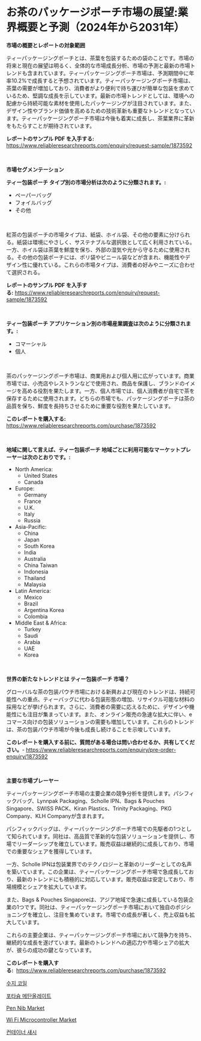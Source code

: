 <p><h1>お茶のパッケージポーチ市場の展望:業界概要と予測（2024年から2031年）</h1></p><p><strong>市場の概要とレポートの対象範囲</strong></p>
<p><p>ティーパッケージングポーチとは、茶葉を包装するための袋のことです。市場の将来と現在の展望は明るく、全体的な市場成長分析、市場の予測と最新の市場トレンドも含まれています。ティーパッケージングポーチ市場は、予測期間中に年率10.2%で成長すると予想されています。ティーパッケージングポーチ市場は、茶葉の需要が増加しており、消費者がより便利で持ち運びが簡単な包装を求めているため、堅調な成長を示しています。最新の市場トレンドとしては、環境への配慮から持続可能な素材を使用したパッケージングが注目されています。また、デザイン性やブランド価値を高めるための技術革新も重要なトレンドとなっています。ティーパッケージングポーチ市場は今後も着実に成長し、茶葉業界に革新をもたらすことが期待されています。</p></p>
<p><strong>レポートのサンプル PDF を入手する:</strong> <a href="https://www.reliableresearchreports.com/enquiry/request-sample/1873592">https://www.reliableresearchreports.com/enquiry/request-sample/1873592</a></p>
<p>&nbsp;</p>
<p><strong>市場セグメンテーション</strong></p>
<p><strong>ティー包装ポーチ タイプ別の市場分析は次のように分類されます。:</strong></p>
<p><ul><li>ペーパーバッグ</li><li>フォイルバッグ</li><li>その他</li></ul></p>
<p>&nbsp;</p>
<p><p>紅茶の包装ポーチの市場タイプは、紙袋、ホイル袋、その他の要素に分けられる。紙袋は環境にやさしく、サステナブルな選択肢として広く利用されている。一方、ホイル袋は茶葉を鮮度を保ち、外部の湿気や光から守るために使用される。その他の包装ポーチには、ポリ袋やビニール袋などが含まれ、機能性やデザイン性に優れている。これらの市場タイプは、消費者の好みやニーズに合わせて選択される。</p></p>
<p><strong>レポートのサンプル PDF を入手する:</strong>&nbsp;<a href="https://www.reliableresearchreports.com/enquiry/request-sample/1873592">https://www.reliableresearchreports.com/enquiry/request-sample/1873592</a></p>
<p>&nbsp;</p>
<p><strong> ティー包装ポーチ アプリケーション別の市場産業調査は次のように分類されます。:</strong></p>
<p><ul><li>コマーシャル</li><li>個人</li></ul></p>
<p>&nbsp;</p>
<p><p>茶のパッケージングポーチ市場は、商業用および個人用に広がっています。商業市場では、小売店やレストランなどで使用され、商品を保護し、ブランドのイメージを高める役割を果たします。一方、個人市場では、個人消費者が自宅で茶を保存するために使用されます。どちらの市場でも、パッケージングポーチは茶の品質を保ち、鮮度を長持ちさせるために重要な役割を果たしています。</p></p>
<p><strong>このレポートを購入する:</strong>&nbsp; <a href="https://www.reliableresearchreports.com/purchase/1873592">https://www.reliableresearchreports.com/purchase/1873592</a></p>
<p>&nbsp;</p>
<p><strong>地域に関して言えば、ティー包装ポーチ 地域ごとに利用可能なマーケットプレーヤーは次のとおりです。:</strong></p>
<p><ul>
    <li>
        North America:
        <ul>
            <li>United States</li>
            <li>Canada</li>
        </ul>
    </li>
    <li>
        Europe:
        <ul>
            <li>Germany</li>
            <li>France</li>
            <li>U.K.</li>
            <li>Italy</li>
            <li>Russia</li>
        </ul>
    </li>
    <li>
        Asia-Pacific:
        <ul>
            <li>China</li>
            <li>Japan</li>
            <li>South Korea</li>
            <li>India</li>
            <li>Australia</li>
            <li>China Taiwan</li>
            <li>Indonesia</li>
            <li>Thailand</li>
            <li>Malaysia</li>
        </ul>
    </li>
    <li>
        Latin America:
        <ul>
            <li>Mexico</li>
            <li>Brazil</li>
            <li>Argentina Korea</li>
            <li>Colombia</li>
        </ul>
    </li>
    <li>
        Middle East & Africa:
        <ul>
            <li>Turkey</li>
            <li>Saudi</li>
            <li>Arabia</li>
            <li>UAE</li>
            <li>Korea</li>
        </ul>
    </li>
    </ul></p>
<p>&nbsp;</p>
<p><strong>世界の新たなトレンドとは ティー包装ポーチ 市場？</strong></p>
<p><p>グローバルな茶の包装パウチ市場における新興および現在のトレンドは、持続可能性への重点、ティーバッグに代わる包装形態の増加、リサイクル可能な材料の採用などが挙げられます。さらに、消費者の需要に応えるために、デザインや機能性にも注目が集まっています。また、オンライン販売の急速な拡大に伴い、eコマース向けの包装ソリューションの需要も増加しています。これらのトレンドは、茶の包装パウチ市場が今後も成長し続けることを示唆しています。</p></p>
<p><strong>このレポートを購入する前に、質問がある場合は問い合わせるか、共有してください。</strong>- <a href="https://www.reliableresearchreports.com/enquiry/pre-order-enquiry/1873592">https://www.reliableresearchreports.com/enquiry/pre-order-enquiry/1873592</a></p>
<p>&nbsp;</p>
<p><strong>主要な市場プレーヤー</strong></p>
<p><p>ティーパッケージングポーチ市場の主要企業の競争分析を提供します。パシフィックバッグ、Lynnpak Packaging、Scholle IPN、Bags & Pouches Singapore、SWISS PACK、Kiran Plastics、Trinity Packaging、PKG Company、KLH Companyが含まれます。</p><p>パシフィックバッグは、ティーパッケージングポーチ市場での先駆者の1つとして知られています。同社は、高品質で革新的な包装ソリューションを提供し、市場でリーダーシップを確立しています。販売収益は継続的に成長しており、市場での重要なシェアを獲得しています。</p><p>一方、Scholle IPNは包装業界でのテクノロジーと革新のリーダーとしての名声を築いています。この企業は、ティーパッケージングポーチ市場で急成長しており、最新のトレンドにも積極的に対応しています。販売収益は安定しており、市場規模とシェアを拡大しています。</p><p>また、Bags & Pouches Singaporeは、アジア地域で急速に成長している包装企業の1つです。同社は、ティーパッケージングポーチ市場において独自のポジショニングを確立し、注目を集めています。市場での成長が著しく、売上収益も拡大しています。</p><p>これらの主要企業は、ティーパッケージングポーチ市場において競争力を持ち、継続的な成長を遂げています。最新のトレンドへの適応力や市場シェアの拡大が、彼らの成功の鍵となっています。</p></p>
<p><strong>このレポートを購入する:</strong>&nbsp;&nbsp;<a href="https://www.reliableresearchreports.com/purchase/1873592">https://www.reliableresearchreports.com/purchase/1873592</a></p>
<p><p><a href="https://github.com/vsoq0zknh59/Market-Research-Report-List-1/blob/main/30797652373.md">수지 코일</a></p><p><a href="https://medium.com/@jerrodhilll68/%EC%B9%BC%EB%A5%A8-%EB%A9%94%ED%83%84%EC%98%AC%EB%A0%88%EC%9D%B4%ED%8A%B8-%EC%8B%9C%EC%9E%A5-%EC%84%B1%EA%B3%B5%EC%A0%81%EC%9D%B8-%EB%B9%84%EC%A6%88%EB%8B%88%EC%8A%A4-%EC%A0%84%EB%9E%B5%EC%9D%98-%ED%95%B5%EC%8B%AC-2031%EB%85%84%EA%B9%8C%EC%A7%80-%EC%98%88%EC%B8%A1-69091a9dc958">포타슘 메탄올레이트</a></p><p><a href="https://github.com/globismark/Market-Research-Report-List-2/blob/main/pen-nib-market.md">Pen Nib Market</a></p><p><a href="https://issuu.com/reportprime-2/docs/wi-fi-microcontroller-market-size-2030.pptx">Wi Fi Microcontroller Market</a></p><p><a href="https://medium.com/@jerrodhilll68/%EC%BB%A8%ED%85%8C%EC%9D%B4%EB%84%88-%EC%B1%A0%EC%8B%9C-%EC%8B%9C%EC%9E%A5-%EB%B6%84%EC%84%9D-cagr-%EC%8B%9C%EC%9E%A5-%EC%84%B8%EB%B6%84%ED%99%94-%EB%B0%8F-%EA%B8%80%EB%A1%9C%EB%B2%8C-%EC%82%B0%EC%97%85-%EA%B0%9C%EC%9A%94-65504d0d1104">컨테이너 섀시</a></p></p>